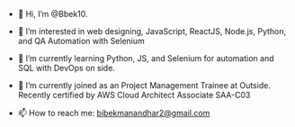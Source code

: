 - 👋 Hi, I’m @Bbek10. 
  
- 👀 I’m interested in web designing, JavaScript, ReactJS, Node.js, Python, and QA Automation with Selenium
  
- 🌱 I’m currently learning Python, JS, and Selenium for automation and SQL with DevOps on side.
  
- 💞️ I’m currently joined as an Project Management Trainee at Outside. Recently certified by AWS Cloud Architect Associate SAA-C03
  
- 📫 How to reach me: bibekmanandhar2@gmail.com

<!---
Bbek10/Bbek10 is a ✨ special ✨ repository because its `README.md` (this file) appears on your GitHub profile.
You can click the Preview link to take a look at your changes.
--->
